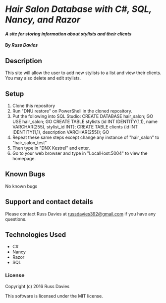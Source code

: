 # _Hair Salon Database with C#, SQL, Nancy, and Razor_

#### _A site for storing information about stylists and their clients_

#### By _**Russ Davies**_

## Description

This site will allow the user to add new stylists to a list and view their clients. You may also delete and edit stylists.

## Setup

 1. Clone this repository
 2. Run "DNU restore" on PowerShell in the cloned repository.
 3. Put the following into SQL Studio:
CREATE DATABASE hair_salon;
GO
USE hair_salon;
GO
CREATE TABLE stylists (id INT IDENTITY(1,1), name VARCHAR(255), stylist_id INT);
CREATE TABLE clients (id INT IDENTITY(1,1), description VARCHAR(255));
GO
 4. Repeat these same steps except change any instance of "hair_salon" to "hair_salon_test"
 5. Then type in "DNX Kestrel" and enter.
 6. Go to your web browser and type in "LocalHost:5004" to view the homepage.

## Known Bugs
No known bugs

## Support and contact details
Please contact Russ Davies at russdavies392@gmail.com if you have any questions.

## Technologies Used
* C#
* Nancy
* Razor
* SQL

### License
Copyright (c) 2016 Russ Davies

This software is licensed under the MIT license.
